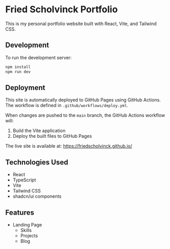 # Fried Scholvinck Portfolio

This is my personal portfolio website built with React, Vite, and Tailwind CSS.

## Development

To run the development server:

```bash
npm install
npm run dev
```

## Deployment

This site is automatically deployed to GitHub Pages using GitHub Actions. The workflow is defined in `.github/workflows/deploy.yml`.

When changes are pushed to the `main` branch, the GitHub Actions workflow will:

1. Build the Vite application
2. Deploy the built files to GitHub Pages

The live site is available at: https://friedscholvinck.github.io/

## Technologies Used

- React
- TypeScript
- Vite
- Tailwind CSS
- shadcn/ui components

## Features

- Landing Page
    - Skills
    - Projects
    - Blog
